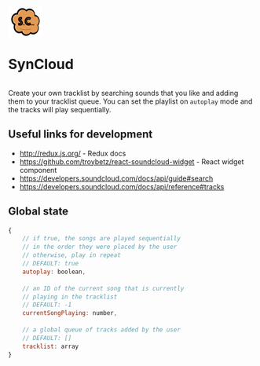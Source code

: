 <div style="display: flex; flex-flow: column;">
    <img height="60" width="70" style="display: inline-block;" src="src/images/syncloud.png"  />
    <h1 style="float: right">SynCloud</h1>
</div>

Create your own tracklist by searching sounds that you like and adding them to your tracklist queue. You can set the playlist on `autoplay` mode and the tracks will play sequentially.

## Useful links for development
- http://redux.js.org/ - Redux docs
- https://github.com/troybetz/react-soundcloud-widget - React widget component
- https://developers.soundcloud.com/docs/api/guide#search
- https://developers.soundcloud.com/docs/api/reference#tracks

## Global state 
```javascript
{
    // if true, the songs are played sequentially
    // in the order they were placed by the user
    // otherwise, play in repeat
    // DEFAULT: true
    autoplay: boolean,

    // an ID of the current song that is currently 
    // playing in the tracklist
    // DEFAULT: -1
    currentSongPlaying: number,
    
    // a global queue of tracks added by the user
    // DEFAULT: []
    tracklist: array
}
```
